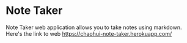 # Note Taker

Note Taker web application allows you to take notes using markdown. Here's the link to web https://chaohui-note-taker.herokuapp.com/